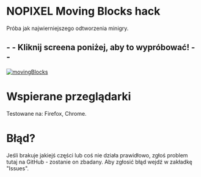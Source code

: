 # NOPIXEL Moving Blocks hack

Próba jak najwierniejszego odtworzenia minigry.

## - - Kliknij screena poniżej, aby to wypróbować! - - 

[![movingBlocks](https://user-images.githubusercontent.com/90990679/143507599-ef2542a6-5d93-418c-ae95-91d3118db3c5.png)](https://deemor.github.io/movingBlocksHack/)

# Wspierane przeglądarki
Testowane na: Firefox, Chrome.
# Błąd?
Jeśli brakuje jakiejś części lub coś nie działa prawidłowo, zgłoś problem tutaj na GitHub - zostanie on zbadany.
Aby zgłosić błąd wejdź w zakładkę "Issues".
